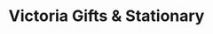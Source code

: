 ---
title: "Victoria Gifts & Stationary"
url: /toronto/victoria-gifts-und-stationary/
shop: Schreibwaren
---